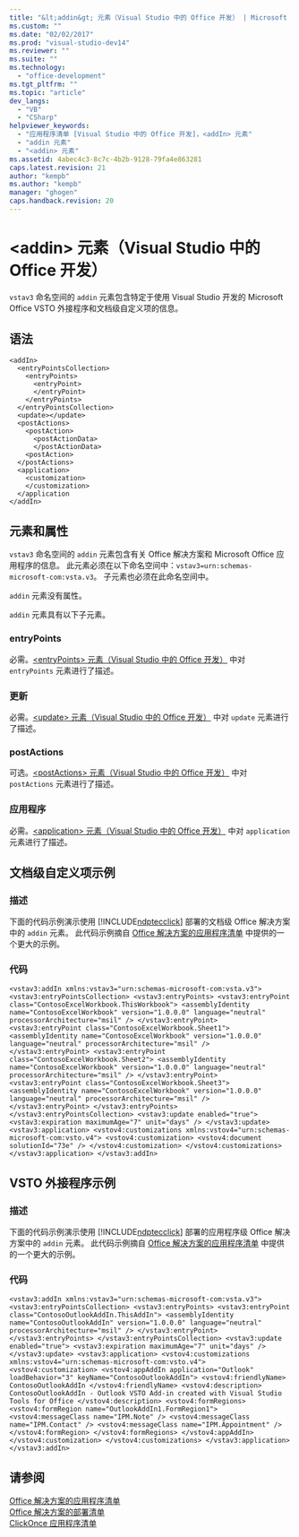 ```yaml
---
title: "&lt;addin&gt; 元素（Visual Studio 中的 Office 开发） | Microsoft Docs"
ms.custom: ""
ms.date: "02/02/2017"
ms.prod: "visual-studio-dev14"
ms.reviewer: ""
ms.suite: ""
ms.technology: 
  - "office-development"
ms.tgt_pltfrm: ""
ms.topic: "article"
dev_langs: 
  - "VB"
  - "CSharp"
helpviewer_keywords: 
  - "应用程序清单 [Visual Studio 中的 Office 开发]，<addIn> 元素"
  - "addin 元素"
  - "<addin> 元素"
ms.assetid: 4abec4c3-8c7c-4b2b-9128-79fa4e863281
caps.latest.revision: 21
author: "kempb"
ms.author: "kempb"
manager: "ghogen"
caps.handback.revision: 20
---
```

# &lt;addin&gt; 元素（Visual Studio 中的 Office 开发）
  `vstav3`  命名空间的 `addin` 元素包含特定于使用 Visual Studio 开发的 Microsoft Office VSTO 外接程序和文档级自定义项的信息。  
  
## 语法  
  
```  
<addIn>  
  <entryPointsCollection>  
    <entryPoints>  
      <entryPoint>  
      </entryPoint>  
    </entryPoints>  
  </entryPointsCollection>  
  <update></update>  
  <postActions>  
    <postAction>  
      <postActionData>  
      </postActionData>  
    <postAction>  
  </postActions>  
  <application>  
    <customization>  
    </customization>  
  </application  
</addIn>  
```  
  
## 元素和属性  
 `vstav3`  命名空间的 `addin` 元素包含有关 Office 解决方案和 Microsoft Office 应用程序的信息。 此元素必须在以下命名空间中：`vstav3=urn:schemas-microsoft-com:vsta.v3`。 子元素也必须在此命名空间中。  
  
 `addin` 元素没有属性。  
  
 `addin` 元素具有以下子元素。  
  
### entryPoints  
 必需。[&#60;entryPoints&#62; 元素（Visual Studio 中的 Office 开发）](../vsto/entrypoints-element-office-development-in-visual-studio.md) 中对 `entryPoints` 元素进行了描述。  
  
### 更新  
 必需。[&#60;update&#62; 元素（Visual Studio 中的 Office 开发）](../vsto/update-element-office-development-in-visual-studio.md) 中对 `update` 元素进行了描述。  
  
### postActions  
 可选。[&#60;postActions&#62; 元素（Visual Studio 中的 Office 开发）](../vsto/postactions-element-office-development-in-visual-studio.md) 中对 `postActions` 元素进行了描述。  
  
### 应用程序  
 必需。[&#60;application&#62; 元素（Visual Studio 中的 Office 开发）](../vsto/application-element-office-development-in-visual-studio.md) 中对 `application` 元素进行了描述。  
  
## 文档级自定义项示例  
  
### 描述  
 下面的代码示例演示使用 [!INCLUDE[ndptecclick](../vsto/includes/ndptecclick-md.md)] 部署的文档级 Office 解决方案中的 `addin` 元素。 此代码示例摘自 [Office 解决方案的应用程序清单](../vsto/application-manifests-for-office-solutions.md) 中提供的一个更大的示例。  
  
### 代码  
  
```  
<vstav3:addIn xmlns:vstav3="urn:schemas-microsoft-com:vsta.v3"> <vstav3:entryPointsCollection> <vstav3:entryPoints> <vstav3:entryPoint class="ContosoExcelWorkbook.ThisWorkbook"> <assemblyIdentity name="ContosoExcelWorkbook" version="1.0.0.0" language="neutral" processorArchitecture="msil" /> </vstav3:entryPoint> <vstav3:entryPoint class="ContosoExcelWorkbook.Sheet1"> <assemblyIdentity name="ContosoExcelWorkbook" version="1.0.0.0" language="neutral" processorArchitecture="msil" /> </vstav3:entryPoint> <vstav3:entryPoint class="ContosoExcelWorkbook.Sheet2"> <assemblyIdentity name="ContosoExcelWorkbook" version="1.0.0.0" language="neutral" processorArchitecture="msil" /> </vstav3:entryPoint> <vstav3:entryPoint class="ContosoExcelWorkbook.Sheet3"> <assemblyIdentity name="ContosoExcelWorkbook" version="1.0.0.0" language="neutral" processorArchitecture="msil" /> </vstav3:entryPoint> </vstav3:entryPoints> </vstav3:entryPointsCollection> <vstav3:update enabled="true"> <vstav3:expiration maximumAge="7" unit="days" /> </vstav3:update> <vstav3:application> <vstov4:customizations xmlns:vstov4="urn:schemas-microsoft-com:vsto.v4"> <vstov4:customization> <vstov4:document solutionId="73e" /> </vstov4:customization> </vstov4:customizations> </vstav3:application> </vstav3:addIn>  
```  
  
## VSTO 外接程序示例  
  
### 描述  
 下面的代码示例演示使用 [!INCLUDE[ndptecclick](../vsto/includes/ndptecclick-md.md)] 部署的应用程序级 Office 解决方案中的 `addin` 元素。 此代码示例摘自 [Office 解决方案的应用程序清单](../vsto/application-manifests-for-office-solutions.md) 中提供的一个更大的示例。  
  
### 代码  
  
```  
<vstav3:addIn xmlns:vstav3="urn:schemas-microsoft-com:vsta.v3"> <vstav3:entryPointsCollection> <vstav3:entryPoints> <vstav3:entryPoint class="ContosoOutlookAddIn.ThisAddIn"> <assemblyIdentity name="ContosoOutlookAddIn" version="1.0.0.0" language="neutral" processorArchitecture="msil" /> </vstav3:entryPoint> </vstav3:entryPoints> </vstav3:entryPointsCollection> <vstav3:update enabled="true"> <vstav3:expiration maximumAge="7" unit="days" /> </vstav3:update> <vstav3:application> <vstov4:customizations xmlns:vstov4="urn:schemas-microsoft-com:vsto.v4"> <vstov4:customization> <vstov4:appAddIn application="Outlook" loadBehavior="3" keyName="ContosoOutlookAddIn"> <vstov4:friendlyName> ContosoOutlookAddIn </vstov4:friendlyName> <vstov4:description> ContosoOutlookAddIn - Outlook VSTO Add-in created with Visual Studio Tools for Office </vstov4:description> <vstov4:formRegions> <vstov4:formRegion name="OutlookAddIn1.FormRegion1"> <vstov4:messageClass name="IPM.Note" /> <vstov4:messageClass name="IPM.Contact" /> <vstov4:messageClass name="IPM.Appointment" /> </vstov4:formRegion> </vstov4:formRegions> </vstov4:appAddIn> </vstov4:customization> </vstov4:customizations> </vstav3:application> </vstav3:addIn>  
```  
  
## 请参阅  
 [Office 解决方案的应用程序清单](../vsto/application-manifests-for-office-solutions.md)   
 [Office 解决方案的部署清单](../vsto/deployment-manifests-for-office-solutions.md)   
 [ClickOnce 应用程序清单](../deployment/clickonce-application-manifest.md)  
  
  